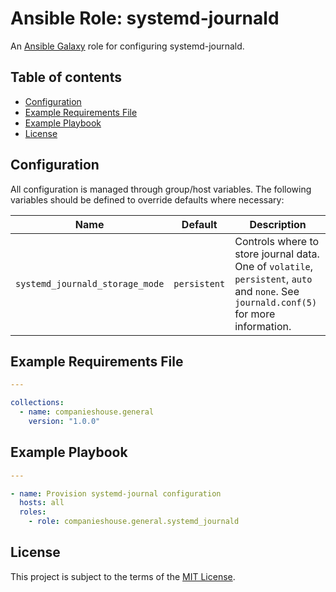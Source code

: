 # Ansible Role: systemd-journald 

An [Ansible Galaxy](https://galaxy.ansible.com/) role for configuring systemd-journald.

## Table of contents

* [Configuration][1]
* [Example Requirements File][2]
* [Example Playbook][3]
* [License][4]

[1]: #configuration
[2]: #example-requirements-file
[3]: #example-playbook
[4]: #license

## Configuration

All configuration is managed through group/host variables. The following variables should be defined to override defaults where necessary:

| Name           | Default             | Description                                                                           |
|----------------|---------------------|---------------------------------------------------------------------------------------|
| `systemd_journald_storage_mode` | `persistent` | Controls where to store journal data. One of `volatile`, `persistent`, `auto` and `none`. See `journald.conf(5)` for more information. |

## Example Requirements File

```yml
---

collections:
  - name: companieshouse.general
    version: "1.0.0"
```

## Example Playbook

```yml
---

- name: Provision systemd-journal configuration
  hosts: all
  roles:
    - role: companieshouse.general.systemd_journald
```

## License

This project is subject to the terms of the [MIT License](/LICENSE).
